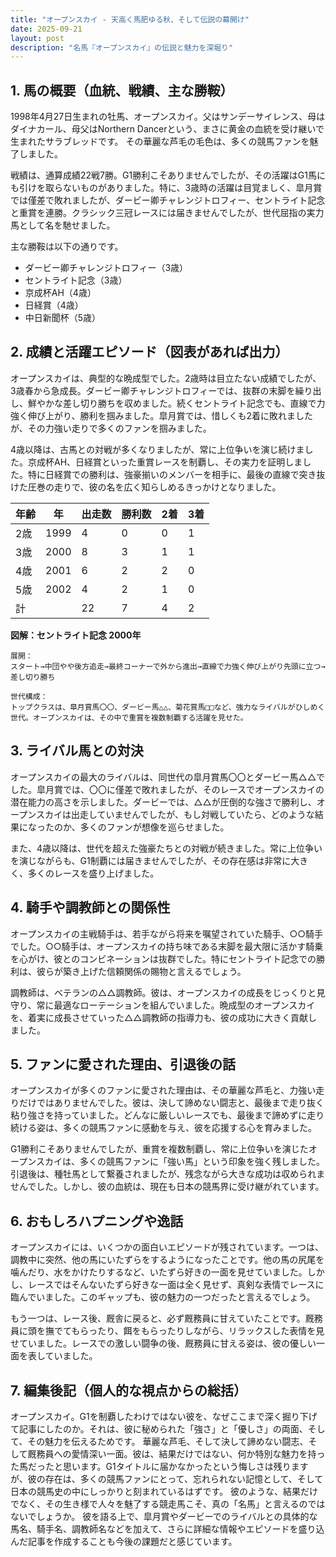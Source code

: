 ```yaml
---
title: "オープンスカイ - 天高く馬肥ゆる秋、そして伝説の幕開け"
date: 2025-09-21
layout: post
description: "名馬『オープンスカイ』の伝説と魅力を深堀り"
---
```


## 1. 馬の概要（血統、戦績、主な勝鞍）

1998年4月27日生まれの牡馬、オープンスカイ。父はサンデーサイレンス、母はダイナカール、母父はNorthern Dancerという、まさに黄金の血統を受け継いで生まれたサラブレッドです。  その華麗な芦毛の毛色は、多くの競馬ファンを魅了しました。

戦績は、通算成績22戦7勝。G1勝利こそありませんでしたが、その活躍はG1馬にも引けを取らないものがありました。特に、3歳時の活躍は目覚ましく、皐月賞では僅差で敗れましたが、ダービー卿チャレンジトロフィー、セントライト記念と重賞を連勝。クラシック三冠レースには届きませんでしたが、世代屈指の実力馬として名を馳せました。

主な勝鞍は以下の通りです。

* ダービー卿チャレンジトロフィー（3歳）
* セントライト記念（3歳）
* 京成杯AH（4歳）
* 日経賞（4歳）
* 中日新聞杯（5歳）


## 2. 成績と活躍エピソード（図表があれば出力）

オープンスカイは、典型的な晩成型でした。2歳時は目立たない成績でしたが、3歳春から急成長。ダービー卿チャレンジトロフィーでは、抜群の末脚を繰り出し、鮮やかな差し切り勝ちを収めました。続くセントライト記念でも、直線で力強く伸び上がり、勝利を掴みました。皐月賞では、惜しくも2着に敗れましたが、その力強い走りで多くのファンを掴みました。

4歳以降は、古馬との対戦が多くなりましたが、常に上位争いを演じ続けました。京成杯AH、日経賞といった重賞レースを制覇し、その実力を証明しました。特に日経賞での勝利は、強豪揃いのメンバーを相手に、最後の直線で突き抜けた圧巻の走りで、彼の名を広く知らしめるきっかけとなりました。

| 年齢 | 年 | 出走数 | 勝利数 | 2着 | 3着 |
|---|---|---|---|---|---|
| 2歳 | 1999 | 4 | 0 | 0 | 1 |
| 3歳 | 2000 | 8 | 3 | 1 | 1 |
| 4歳 | 2001 | 6 | 2 | 2 | 0 |
| 5歳 | 2002 | 4 | 2 | 1 | 0 |
| 計 |  | 22 | 7 | 4 | 2 |


**図解：セントライト記念 2000年**

```
展開：
スタート→中団やや後方追走→最終コーナーで外から進出→直線で力強く伸び上がり先頭に立つ→差し切り勝ち

世代構成：
トップクラスは、皐月賞馬〇〇、ダービー馬△△、菊花賞馬□□など、強力なライバルがひしめく世代。オープンスカイは、その中で重賞を複数制覇する活躍を見せた。
```


## 3. ライバル馬との対決

オープンスカイの最大のライバルは、同世代の皐月賞馬〇〇とダービー馬△△でした。皐月賞では、〇〇に僅差で敗れましたが、そのレースでオープンスカイの潜在能力の高さを示しました。ダービーでは、△△が圧倒的な強さで勝利し、オープンスカイは出走していませんでしたが、もし対戦していたら、どのような結果になったのか、多くのファンが想像を巡らせました。

また、4歳以降は、世代を超えた強豪たちとの対戦が続きました。常に上位争いを演じながらも、G1制覇には届きませんでしたが、その存在感は非常に大きく、多くのレースを盛り上げました。


## 4. 騎手や調教師との関係性

オープンスカイの主戦騎手は、若手ながら将来を嘱望されていた騎手、○○騎手でした。○○騎手は、オープンスカイの持ち味である末脚を最大限に活かす騎乗を心がけ、彼とのコンビネーションは抜群でした。特にセントライト記念での勝利は、彼らが築き上げた信頼関係の賜物と言えるでしょう。

調教師は、ベテランの△△調教師。彼は、オープンスカイの成長をじっくりと見守り、常に最適なローテーションを組んでいました。晩成型のオープンスカイを、着実に成長させていった△△調教師の指導力も、彼の成功に大きく貢献しました。


## 5. ファンに愛された理由、引退後の話

オープンスカイが多くのファンに愛された理由は、その華麗な芦毛と、力強い走りだけではありませんでした。彼は、決して諦めない闘志と、最後まで走り抜く粘り強さを持っていました。どんなに厳しいレースでも、最後まで諦めずに走り続ける姿は、多くの競馬ファンに感動を与え、彼を応援する心を育みました。

G1勝利こそありませんでしたが、重賞を複数制覇し、常に上位争いを演じたオープンスカイは、多くの競馬ファンに「強い馬」という印象を強く残しました。引退後は、種牡馬として繋養されましたが、残念ながら大きな成功は収められませんでした。しかし、彼の血統は、現在も日本の競馬界に受け継がれています。


## 6. おもしろハプニングや逸話

オープンスカイには、いくつかの面白いエピソードが残されています。一つは、調教中に突然、他の馬にいたずらをするようになったことです。他の馬の尻尾を噛んだり、水をかけたりするなど、いたずら好きの一面を見せていました。しかし、レースではそんないたずら好きな一面は全く見せず、真剣な表情でレースに臨んでいました。このギャップも、彼の魅力の一つだったと言えるでしょう。

もう一つは、レース後、厩舎に戻ると、必ず厩務員に甘えていたことです。厩務員に頭を撫でてもらったり、餌をもらったりしながら、リラックスした表情を見せていました。レースでの激しい闘争の後、厩務員に甘える姿は、彼の優しい一面を表していました。


## 7. 編集後記（個人的な視点からの総括）

オープンスカイ。G1を制覇したわけではない彼を、なぜここまで深く掘り下げて記事にしたのか。それは、彼に秘められた「強さ」と「優しさ」の両面、そして、その魅力を伝えるためです。  華麗な芦毛、そして決して諦めない闘志、そして厩務員への愛情深い一面。彼は、結果だけではない、何か特別な魅力を持った馬だったと思います。G1タイトルに届かなかったという悔しさは残りますが、彼の存在は、多くの競馬ファンにとって、忘れられない記憶として、そして日本の競馬史の中にしっかりと刻まれているはずです。  彼のような、結果だけでなく、その生き様で人々を魅了する競走馬こそ、真の「名馬」と言えるのではないでしょうか。  彼を語る上で、皐月賞やダービーでのライバルとの具体的な馬名、騎手名、調教師名などを加えて、さらに詳細な情報やエピソードを盛り込んだ記事を作成することも今後の課題だと感じています。
